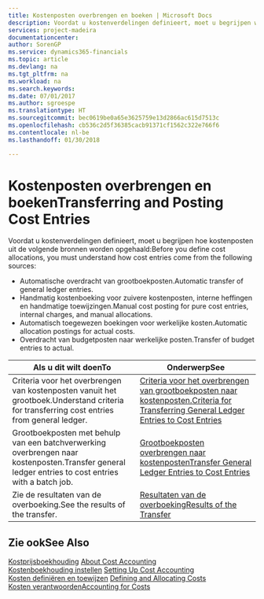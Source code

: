 ```yaml
---
title: Kostenposten overbrengen en boeken | Microsoft Docs
description: Voordat u kostenverdelingen definieert, moet u begrijpen waar kostenposten vandaankomen.
services: project-madeira
documentationcenter: 
author: SorenGP
ms.service: dynamics365-financials
ms.topic: article
ms.devlang: na
ms.tgt_pltfrm: na
ms.workload: na
ms.search.keywords: 
ms.date: 07/01/2017
ms.author: sgroespe
ms.translationtype: HT
ms.sourcegitcommit: bec0619be0a65e3625759e13d2866ac615d7513c
ms.openlocfilehash: cb536c2d5f36385cacb91371cf1562c322e766f6
ms.contentlocale: nl-be
ms.lasthandoff: 01/30/2018

---
```

# <a name="transferring-and-posting-cost-entries"></a><span data-ttu-id="61052-103">Kostenposten overbrengen en boeken</span><span class="sxs-lookup"><span data-stu-id="61052-103">Transferring and Posting Cost Entries</span></span>
<span data-ttu-id="61052-104">Voordat u kostenverdelingen definieert, moet u begrijpen hoe kostenposten uit de volgende bronnen worden opgehaald:</span><span class="sxs-lookup"><span data-stu-id="61052-104">Before you define cost allocations, you must understand how cost entries come from the following sources:</span></span>  

-   <span data-ttu-id="61052-105">Automatische overdracht van grootboekposten.</span><span class="sxs-lookup"><span data-stu-id="61052-105">Automatic transfer of general ledger entries.</span></span>  
-   <span data-ttu-id="61052-106">Handmatig kostenboeking voor zuivere kostenposten, interne heffingen en handmatige toewijzingen.</span><span class="sxs-lookup"><span data-stu-id="61052-106">Manual cost posting for pure cost entries, internal charges, and manual allocations.</span></span>  
-   <span data-ttu-id="61052-107">Automatisch toegewezen boekingen voor werkelijke kosten.</span><span class="sxs-lookup"><span data-stu-id="61052-107">Automatic allocation postings for actual costs.</span></span>  
-   <span data-ttu-id="61052-108">Overdracht van budgetposten naar werkelijke posten.</span><span class="sxs-lookup"><span data-stu-id="61052-108">Transfer of budget entries to actual.</span></span>  

|<span data-ttu-id="61052-109">**Als u dit wilt doen**</span><span class="sxs-lookup"><span data-stu-id="61052-109">**To**</span></span>|<span data-ttu-id="61052-110">**Onderwerp**</span><span class="sxs-lookup"><span data-stu-id="61052-110">**See**</span></span>|  
|------------|-------------|  
|<span data-ttu-id="61052-111">Criteria voor het overbrengen van kostenposten vanuit het grootboek.</span><span class="sxs-lookup"><span data-stu-id="61052-111">Understand criteria for transferring cost entries from general ledger.</span></span>|[<span data-ttu-id="61052-112">Criteria voor het overbrengen van grootboekposten naar kostenposten.</span><span class="sxs-lookup"><span data-stu-id="61052-112">Criteria for Transferring General Ledger Entries to Cost Entries</span></span>](finance-criteria-for-transferring-general-ledger-entries-to-cost-entries.md)|  
|<span data-ttu-id="61052-113">Grootboekposten met behulp van een batchverwerking overbrengen naar kostenposten.</span><span class="sxs-lookup"><span data-stu-id="61052-113">Transfer general ledger entries to cost entries with a batch job.</span></span>|[<span data-ttu-id="61052-114">Grootboekposten overbrengen naar kostenposten</span><span class="sxs-lookup"><span data-stu-id="61052-114">Transfer General Ledger Entries to Cost Entries</span></span>](finance-how-to-transfer-general-ledger-entries-to-cost-entries.md)|  
|<span data-ttu-id="61052-115">Zie de resultaten van de overboeking.</span><span class="sxs-lookup"><span data-stu-id="61052-115">See the results of the transfer.</span></span>|[<span data-ttu-id="61052-116">Resultaten van de overboeking</span><span class="sxs-lookup"><span data-stu-id="61052-116">Results of the Transfer</span></span>](finance-results-of-the-transfer.md)|  

## <a name="see-also"></a><span data-ttu-id="61052-117">Zie ook</span><span class="sxs-lookup"><span data-stu-id="61052-117">See Also</span></span>  
 <span data-ttu-id="61052-118">[Kostprijsboekhouding](finance-about-cost-accounting.md) </span><span class="sxs-lookup"><span data-stu-id="61052-118">[About Cost Accounting](finance-about-cost-accounting.md) </span></span>  
 <span data-ttu-id="61052-119">[Kostenboekhouding instellen](finance-set-up-cost-accounting.md) </span><span class="sxs-lookup"><span data-stu-id="61052-119">[Setting Up Cost Accounting](finance-set-up-cost-accounting.md) </span></span>  
 <span data-ttu-id="61052-120">[Kosten definiëren en toewijzen](finance-define-and-allocate-costs.md) </span><span class="sxs-lookup"><span data-stu-id="61052-120">[Defining and Allocating Costs](finance-define-and-allocate-costs.md) </span></span>  
 [<span data-ttu-id="61052-121">Kosten verantwoorden</span><span class="sxs-lookup"><span data-stu-id="61052-121">Accounting for Costs</span></span>](finance-manage-cost-accounting.md)

